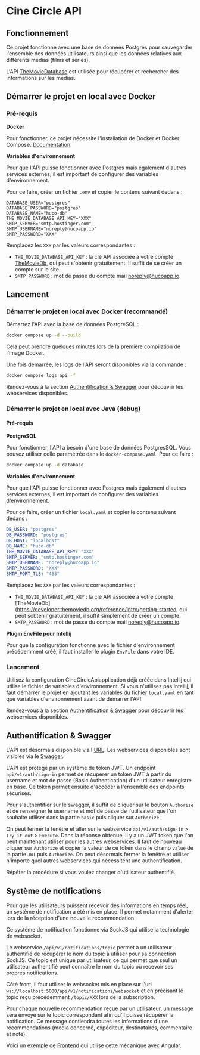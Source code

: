 # Cine Circle API

## Fonctionnement

Ce projet fonctionne avec une base de données Postgres pour sauvegarder l'ensemble des données utilisateurs ainsi que les données relatives aux différents médias (films et séries).

L'API [TheMovieDatabase](https://developer.themoviedb.org/reference/intro/getting-started) est utilisée pour récupérer et rechercher des informations sur les médias.

## Démarrer le projet en local avec Docker

### Pré-requis 

**Docker**

Pour fonctionner, ce projet nécessite l'installation de Docker et Docker Compose. [Documentation](https://docs.docker.com/engine/install/).

**Variables d'environnement**

Pour que l'API puisse fonctionner avec Postgres mais également d'autres services externes, il est important de configurer des variables d'environnement.

Pour ce faire, créer un fichier ``.env`` et copier le contenu suivant dedans :
```dotenv
DATABASE_USER="postgres"
DATABASE_PASSWORD="postgres"
DATABASE_NAME="huco-db"
THE_MOVIE_DATABASE_API_KEY="XXX"
SMTP_SERVER="smtp.hostinger.com"
SMTP_USERNAME="noreply@hucoapp.io"
SMTP_PASSWORD="XXX"
```

Remplacez les `XXX` par les valeurs correspondantes :
- `THE_MOVIE_DATABASE_API_KEY` : la clé API associée à votre compte [TheMovieDb](https://developer.themoviedb.org/reference/intro/getting-started), qui peut s'obtenir gratuitement. 
Il suffit de se créer un compte sur le site.
- `SMTP_PASSWORD` : mot de passe du compte mail noreply@hucoapp.io.

## Lancement

### Démarrer le projet en local avec Docker (recommandé)

Démarrez l'API avec la base de données PostgreSQL :
```bash
docker compose up -d --build
```

Cela peut prendre quelques minutes lors de la première compilation de l'image Docker.

Une fois démarrée, les logs de l'API seront disponibles via la commande :
```bash
docker compose logs api -f
```

Rendez-vous à la section [Authentification & Swagger](#authentification--swagger) pour découvrir les webservices disponibles.

### Démarrer le projet en local avec Java (debug)

#### Pré-requis

**PostgreSQL**

Pour fonctionner, l'API a besoin d'une base de données PostgresSQL. 
Vous pouvez utiliser celle paramétrée dans le `docker-compose.yaml`.
Pour ce faire :

```bash
docker compose up -d database
```

**Variables d'environnement**

Pour que l'API puisse fonctionner avec Postgres mais également d'autres services externes, il est important de configurer des variables d'environnement.

Pour ce faire, créer un fichier ``local.yaml`` et copier le contenu suivant dedans :
```yaml
DB_USER: "postgres"
DB_PASSWORD: "postgres"
DB_HOST: "localhost"
DB_NAME: "huco-db"
THE_MOVIE_DATABASE_API_KEY: "XXX"
SMTP_SERVER: "smtp.hostinger.com"
SMTP_USERNAME: "noreply@hucoapp.io"
SMTP_PASSWORD: "XXX"
SMTP_PORT_TLS: "465"
```

Remplacez les `XXX` par les valeurs correspondantes :
- `THE_MOVIE_DATABASE_API_KEY` : la clé API associée à votre compte [TheMovieDb](https://developer.themoviedb.org/reference/intro/getting-started, qui peut sobtenir gratuitement, il suffit simplement de créer un compte.
- `SMTP_PASSWORD` : mot de passe du compte mail noreply@hucoapp.io.

**Plugin EnvFile pour Intellij**

Pour que la configuration fonctionne avec le fichier d'environnement précédemment créé, il faut installer le plugin `EnvFile` dans votre IDE.

### Lancement

Utilisez la configuration CineCircleApiapplication déjà créée dans Intellij qui utilise le fichier de variables d'environnement.
Si vous n'utilisez pas Intellij, il faut démarrer le projet en ajoutant les variables du fichier `local.yaml` en tant que variables d'environnement avant de démarrer l'API.

Rendez-vous à la section [Authentification & Swagger](#authentification--swagger) pour découvrir les webservices disponibles.

## Authentification & Swagger

L'API est désormais disponible via l'[URL](http://localhost:8080).
Les webservices disponibles sont visibles via le [Swagger](http://localhost:8080/swagger-ui/index.html).

L'API est protégé par un système de token JWT. Un endpoint ``api/v1/auth/sign-in`` permet de récupérer un token JWT à partir du username et mot de passe (Basic Authentication) d'un utilisateur enregistré en base.
Ce token permet ensuite d'accéder à l'ensemble des endpoints sécurisés.

Pour s'authentifier sur le swagger, il suffit de cliquer sur le bouton ``Authorize`` et de renseigner le username et 
mot de passe de l'utilisateur que l'on souhaite utiliser dans la partie `basic` puis cliquer sur `Authorize`.

On peut fermer la fenêtre et aller sur le webservice ``api/v1/auth/sign-in`` > `Try it out` > `Execute`.
Dans la réponse obtenue, il y a un JWT token que l'on peut maintenant utiliser pour les autres webservices.
Il faut de nouveau cliquer sur ``Authorize`` et copier la valeur de ce token dans le champ `value` de la partie `JWT` puis `Authorize`.
On peut désormais fermer la fenêtre et utiliser n'importe quel autres webservices qui nécessitent une authentification.

Répéter la procédure si vous voulez changer d'utilisateur authentifié.

## Système de notifications

Pour que les utilisateurs puissent recevoir des informations en temps réel, un système de notification a été mis en place.
Il permet notamment d'alerter lors de la réception d'une nouvelle recommendation.

Ce système de notification fonctionne via SockJS qui utilise la technologie de websocket.

Le webservice ``/api/v1/notifications/topic`` permet à un utilisateur authentifié de récupérer le nom du topic à utiliser pour sa connection SockJS.
Ce topic est unique par utilisateur, ce qui permet que seul un utilisateur authentifié peut connaître le nom du topic où recevoir ses propres notifications.

Côté front, il faut utiliser le websocket mis en place sur l'url ``ws://localhost:5000/api/v1/notifications/websocket`` et en précisant le topic reçu précédemment ``/topic/XXX`` lors de la subscription.

Pour chaque nouvelle recommendation reçue par un utilisateur, un message sera envoyé sur le topic correspondant afin qu'il puisse récupérer la notification.
Ce message contiendra toutes les informations d'une recommendations (media concerné, expéditeur, destinataires, commentaire et note).

Voici un exemple de [Frontend](https://github.com/SLFullStackers/SpringAngularWebSocket/blob/master/websocket-frontend/src/app/message.service.ts) qui utilise cette mécanique avec Angular.
